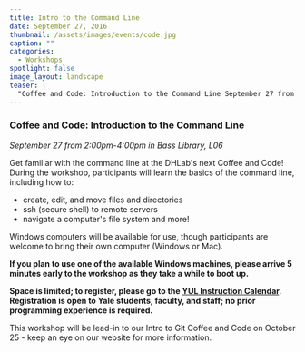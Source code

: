```yaml
---
title: Intro to the Command Line
date: September 27, 2016
thumbnail: /assets/images/events/code.jpg
caption: ""
categories: 
  - Workshops
spotlight: false 
image_layout: landscape
teaser: |
  "Coffee and Code: Introduction to the Command Line September 27 from 2:00pm-4:00pm in Bass Library, L06 Get familiar with the command line at the DHLab's next Coffee and Code! During the workshop,..."
---
```


### Coffee and Code: Introduction to the Command Line
*September 27 from 2:00pm-4:00pm in Bass Library, L06*  
   
Get familiar with the command line at the DHLab's next Coffee and Code! During the workshop, participants will learn the basics of the command line, including how to:

 * create, edit, and move files and directories
 * ssh (secure shell) to remote servers
 * navigate a computer's file system and more!

Windows computers will be available for use, though participants are welcome to bring their own computer (Windows or Mac).

**If you plan to use one of the available Windows machines, please arrive 5 minutes early to the workshop as they take a while to boot up.**
   
**Space is limited; to register, please go to the [YUL Instruction Calendar](http://schedule.yale.edu/event/2829853). Registration is open to Yale students, faculty, and staff; no prior programming experience is required.**
   
This workshop will be lead-in to our Intro to Git Coffee and Code on October 25 - keep an eye on our website for more information.